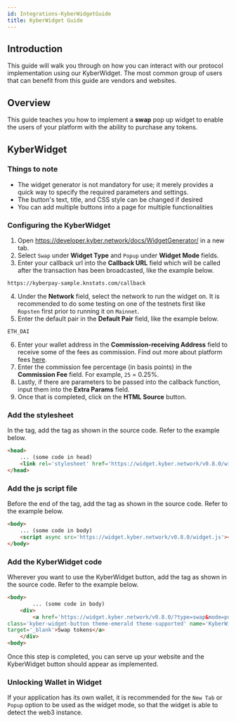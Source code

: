 ```yaml
---
id: Integrations-KyberWidgetGuide
title: KyberWidget Guide
---
```

[//]: # (tagline)
## Introduction
This guide will walk you through on how you can interact with our protocol implementation using our KyberWidget. The most common group of users that can benefit from this guide are vendors and websites.

## Overview
This guide teaches you how to implement a **swap** pop up widget to enable the users of your platform with the ability to purchase any tokens.

## KyberWidget
### Things to note
* The widget generator is not mandatory for use; it merely provides a quick way to specify the required parameters and settings.
* The button's text, title, and CSS style can be changed if desired
* You can add multiple buttons into a page for multiple functionalities

### Configuring the KyberWidget
1. Open https://developer.kyber.network/docs/WidgetGenerator/ in a new tab.
2. Select `Swap` under **Widget Type** and `Popup` under **Widget Mode** fields.
3. Enter your callback url into the **Callback URL** field which will be called after the transaction has been broadcasted, like the example below.
```
https://kyberpay-sample.knstats.com/callback
```
4. Under the **Network** field, select the network to run the widget on. It is recommended to do some testing on one of the testnets first like `Ropsten` first prior to running it on `Mainnet`.
5. Enter the default pair in the **Default Pair** field, like the example below.
```
ETH_DAI
```
6. Enter your wallet address in the **Commission-receiving Address** field to receive some of the fees as commission. Find out more about platform fees [here](integrations-platformfees.md).
7. Enter the commission fee percentage (in basis points) in the **Commission Fee** field. For example, `25` = 0.25%.
8. Lastly, if there are parameters to be passed into the callback function, input them into the **Extra Params** field.
9. Once that is completed, click on the **HTML Source** button.

### Add the stylesheet
In the <head> tag, add the <link> tag as shown in the source code. Refer to the example below.
```HTML
<head>
    ... (some code in head)
    <link rel='stylesheet' href='https://widget.kyber.network/v0.8.0/widget.css'>
</head>
```

### Add the js script file
Before the end of the <body> tag, add the <script></script> tag as shown in the source code. Refer to the example below.
```HTML
<body>
    ... (some code in body)
    <script async src='https://widget.kyber.network/v0.8.0/widget.js'></script>
</body>
```

### Add the KyberWidget code
Wherever you want to use the KyberWidget button, add the <a href></a> tag as shown in the source code. Refer to the example below.
```HTML
<body>
		... (some code in body)
    <div>
        <a href='https://widget.kyber.network/v0.8.0/?type=swap&mode=popup&lang=en&callback=https%3A%2F%2Fkyberpay-sample.knstats.com%2Fcallback&paramForwarding=true&network=ropsten&commissionId=0xbDd33F411DA0B40018922a3BC69001B458227f5c&commissionFee=25&theme=theme-emerald'
class='kyber-widget-button theme-emerald theme-supported' name='KyberWidget - Powered by KyberNetwork' title='Pay with tokens'
target='_blank'>Swap tokens</a>
    </div>
<body>
```
Once this step is completed, you can serve up your website and the KyberWidget button should appear as implemented.

### Unlocking Wallet in Widget
If your application has its own wallet, it is recommended for the `New Tab` or `Popup` option to be used as the widget mode, so that the widget is able to detect the web3 instance.
